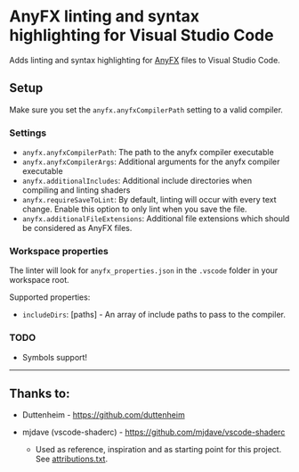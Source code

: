 # AnyFX linting and syntax highlighting for Visual Studio Code

Adds linting and syntax highlighting for [AnyFX](https://github.com/duttenheim/fips-anyfx) files to Visual Studio Code.

## Setup
Make sure you set the `anyfx.anyfxCompilerPath` setting to a valid compiler.

### Settings
- `anyfx.anyfxCompilerPath`: The path to the anyfx compiler executable  
- `anyfx.anyfxCompilerArgs`: Additional arguments for the anyfx compiler executable
- `anyfx.additionalIncludes`: Additional include directories when compiling and linting shaders
- `anyfx.requireSaveToLint`: By default, linting will occur with every text change. Enable this option to only lint when you save the file.
- `anyfx.additionalFileExtensions`: Additional file extensions which should be considered as AnyFX files.

### Workspace properties

The linter will look for `anyfx_properties.json` in the `.vscode` folder in your workspace root.

Supported properties:
- `includeDirs`: [paths] - An array of include paths to pass to the compiler.

### TODO
* Symbols support!

---

## Thanks to:
* Duttenheim - https://github.com/duttenheim

* mjdave (vscode-shaderc) - https://github.com/mjdave/vscode-shaderc
    - Used as reference, inspiration and as starting point for this project. See [attributions.txt](attributions.txt).